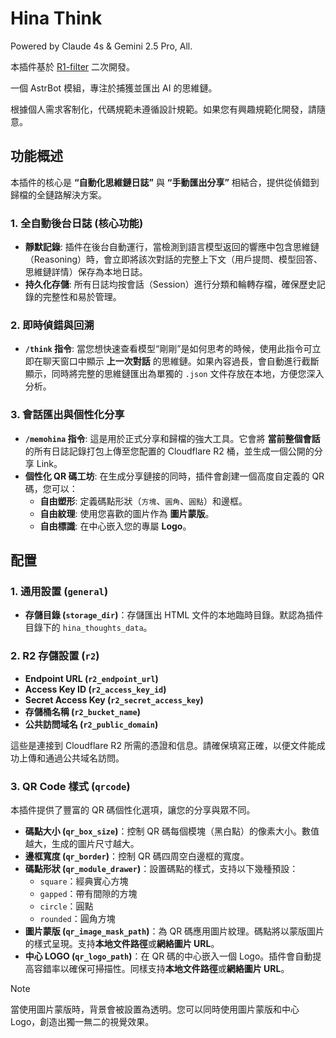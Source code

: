 # Hina Think

Powered by Claude 4s & Gemini 2.5 Pro, All.

本插件基於 [R1-filter](https://github.com/Soulter/astrbot_plugin_r1_filter) 二次開發。

一個 AstrBot 模組，專注於捕獲並匯出 AI 的思維鏈。

根據個人需求客制化，代碼規範未遵循設計規範。如果您有興趣規範化開發，請隨意。

## 功能概述

本插件的核心是 **“自動化思維鏈日誌”** 與 **“手動匯出分享”** 相結合，提供從偵錯到歸檔的全鏈路解決方案。

### 1. 全自動後台日誌 (核心功能)

- **靜默記錄**: 插件在後台自動運行，當檢測到語言模型返回的響應中包含思維鏈（Reasoning）時，會立即將該次對話的完整上下文（用戶提問、模型回答、思維鏈詳情）保存為本地日誌。
- **持久化存儲**: 所有日誌均按會話（Session）進行分類和輪轉存檔，確保歷史記錄的完整性和易於管理。

### 2. 即時偵錯與回溯

- **`/think` 指令**: 當您想快速查看模型“剛剛”是如何思考的時候，使用此指令可立即在聊天窗口中顯示 **上一次對話** 的思維鏈。如果內容過長，會自動進行截斷顯示，同時將完整的思維鏈匯出為單獨的 `.json` 文件存放在本地，方便您深入分析。

### 3. 會話匯出與個性化分享

- **`/memohina` 指令**: 這是用於正式分享和歸檔的強大工具。它會將 **當前整個會話** 的所有日誌記錄打包上傳至您配置的 Cloudflare R2 桶，並生成一個公開的分享 Link。
- **個性化 QR 碼工坊**: 在生成分享鏈接的同時，插件會創建一個高度自定義的 QR 碼，您可以：
    - **自由塑形**: 定義碼點形狀（`方塊`、`圓角`、`圓點`）和邊框。
    - **自由紋理**: 使用您喜歡的圖片作為 **圖片蒙版**。
    - **自由標識**: 在中心嵌入您的專屬 **Logo**。

## 配置

### 1. 通用設置 (`general`)

-   **存儲目錄 (`storage_dir`)**：存儲匯出 HTML 文件的本地臨時目錄。默認為插件目錄下的 `hina_thoughts_data`。

### 2. R2 存儲設置 (`r2`)

-   **Endpoint URL (`r2_endpoint_url`)**
-   **Access Key ID (`r2_access_key_id`)**
-   **Secret Access Key (`r2_secret_access_key`)**
-   **存儲桶名稱 (`r2_bucket_name`)**
-   **公共訪問域名 (`r2_public_domain`)**

這些是連接到 Cloudflare R2 所需的憑證和信息。請確保填寫正確，以便文件能成功上傳和通過公共域名訪問。

### 3. QR Code 樣式 (`qrcode`)

本插件提供了豐富的 QR 碼個性化選項，讓您的分享與眾不同。

-   **碼點大小 (`qr_box_size`)**：控制 QR 碼每個模塊（黑白點）的像素大小。數值越大，生成的圖片尺寸越大。
-   **邊框寬度 (`qr_border`)**：控制 QR 碼四周空白邊框的寬度。
-   **碼點形狀 (`qr_module_drawer`)**：設置碼點的樣式，支持以下幾種預設：
    -   `square`：經典實心方塊
    -   `gapped`：帶有間隙的方塊
    -   `circle`：圓點
    -   `rounded`：圓角方塊
-   **圖片蒙版 (`qr_image_mask_path`)**：為 QR 碼應用圖片紋理。碼點將以蒙版圖片的樣式呈現。支持**本地文件路徑**或**網絡圖片 URL**。
-   **中心 LOGO (`qr_logo_path`)**：在 QR 碼的中心嵌入一個 Logo。插件會自動提高容錯率以確保可掃描性。同樣支持**本地文件路徑**或**網絡圖片 URL**。

> [!NOTE]
> 當使用圖片蒙版時，背景會被設置為透明。您可以同時使用圖片蒙版和中心 Logo，創造出獨一無二的視覺效果。